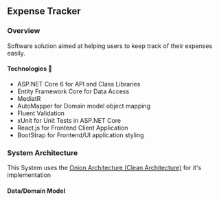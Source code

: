 ## Expense Tracker

### Overview
Software solution aimed at helping users to keep track of their expenses easily.

#### Technologies 🚀
- ASP.NET Core 6 for API and Class Libraries
- Entity Framework Core for Data Access
- MediatR 
- AutoMapper for Domain model object mapping
- Fluent Validation 
- xUnit for Unit Tests in ASP.NET Core
- React.js for Frontend Client Application
- BootStrap for Frontend/UI application styling 

### System Architecture 
This System uses the [Onion Architecture (Clean Architecture)](https://blog.cleancoder.com/uncle-bob/2012/08/13/the-clean-architecture.html) for it's implementation

#### Data/Domain Model

